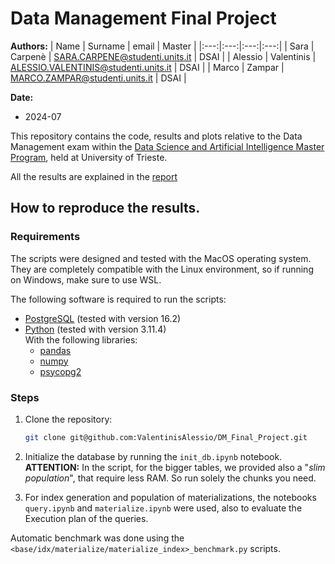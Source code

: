 # Data Management Final Project

**Authors:**
| Name | Surname | email | Master |
|:---:|:---:|:---:|:---:|
| Sara | Carpenè | SARA.CARPENE@studenti.units.it | DSAI |
| Alessio | Valentinis | ALESSIO.VALENTINIS@studenti.units.it | DSAI |
| Marco | Zampar | MARCO.ZAMPAR@studenti.units.it | DSAI |

**Date:**
- 2024-07

This repository contains the code, results and plots relative to the Data Management exam within the [Data Science and Artificial Intelligence Master Program](https://dsai.units.it/), held at University of Trieste.

All the results are explained in the [report](./DW_CS.pdf)

## How to reproduce the results.

### Requirements

The scripts were designed and tested with the MacOS operating system.  They are completely compatible with the Linux environment, so if running on Windows, make sure to use WSL.

The following software is required to run the scripts:

- [PostgreSQL](https://www.postgresql.org/) (tested with version 16.2)
- [Python](https://www.python.org/) (tested with version 3.11.4)\
  With the following libraries:
    - [pandas](https://pandas.pydata.org/)
    - [numpy](https://numpy.org/)
    - [psycopg2](https://www.psycopg.org/)

### Steps

1. Clone the repository:
    ```bash
    git clone git@github.com:ValentinisAlessio/DM_Final_Project.git
    ```

2. Initialize the database by running the `init_db.ipynb` notebook.
**ATTENTION:** In the script, for the bigger tables, we provided also a "*slim population*", that require less RAM. So run solely the chunks you need.

3. For index generation and population of materializations, the notebooks `query.ipynb` and `materialize.ipynb` were used, also to evaluate the Execution plan of the queries.

Automatic benchmark was done using the `<base/idx/materialize/materialize_index>_benchmark.py` scripts.


